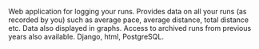 Web application for logging your runs. 
Provides data on all your runs (as recorded by you) such as average pace, average distance, total distance etc. Data also displayed in graphs. Access to archived runs from previous years also available.
Django, html, PostgreSQL.
